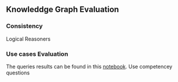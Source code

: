 ## Knowleddge Graph Evaluation

### Consistency
Logical Reasoners

### Use cases Evaluation
The queries results can be found in this [notebook](https://github.com/DeperiasKerre/qKG/blob/main/Results/KG/Sparql_Queries.ipynb).
Use competencey questions

